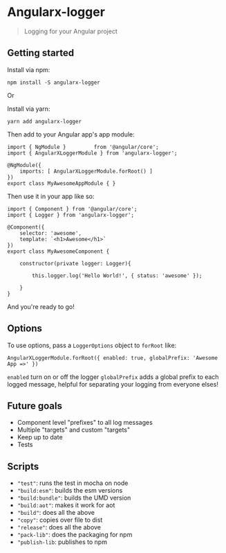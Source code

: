# Angularx-logger
> Logging for your Angular project

## Getting started

Install via npm:

```
npm install -S angularx-logger
```

Or

Install via yarn:

```
yarn add angularx-logger
```

Then add to your Angular app's app module:

```
import { NgModule }         from '@angular/core';
import { AngularXLoggerModule } from 'angularx-logger';
 
@NgModule({
    imports: [ AngularXLoggerModule.forRoot() ]
})
export class MyAwesomeAppModule { } 
```

Then use it in your app like so:

```
import { Component } from '@angular/core';
import { Logger } from 'angularx-logger';

@Component({
    selector: 'awesome',
    template: `<h1>Awesome</h1>`
})
export class MyAwesomeComponent {

    constructor(private logger: Logger){
    
        this.logger.log('Hello World!', { status: 'awesome' });
        
    }
}
```

And you're ready to go!

## Options

To use options, pass a `LoggerOptions` object to `forRoot` like:

```
AngularXLoggerModule.forRoot({ enabled: true, globalPrefix: 'Awesome App =>' })
```

`enabled` turn on or off the logger
`globalPrefix` adds a global prefix to each logged message, helpful for separating your logging from everyone elses!

## Future goals

* Component level "prefixes" to all log messages
* Multiple "targets" and custom "targets"
* Keep up to date
* Tests


## Scripts
* `"test"`: runs the test in mocha on node
* `"build:esm"`: builds the esm versions
* `"build:bundle"`: builds the UMD version
* `"build:aot"`: makes it work for aot
* `"build"`: does all the above
* `"copy"`: copies over file to dist
* `"release"`: does all the above
* `"pack-lib"`: does the packaging for npm
* `"publish-lib`: publishes to npm

